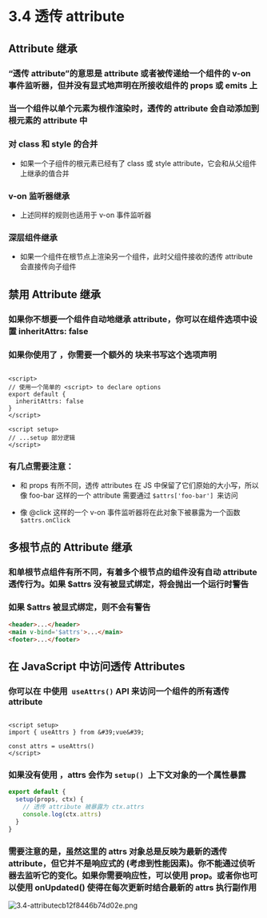 # 3.4 透传 attribute

## Attribute 继承

### “透传 attribute”的意思是 attribute 或者被传递给一个组件的 v-on 事件监听器，但并没有显式地声明在所接收组件的 props 或 emits 上

### 当一个组件以单个元素为根作渲染时，透传的 attribute 会自动添加到根元素的 attribute 中

### 对 class 和 style 的合并

- 如果一个子组件的根元素已经有了 class 或 style attribute，它会和从父组件上继承的值合并

### v-on 监听器继承

- 上述同样的规则也适用于 v-on 事件监听器

### 深层组件继承

- 如果一个组件在根节点上渲染另一个组件，此时父组件接收的透传 attribute 会直接传向子组件

## 禁用 Attribute 继承

### 如果你不想要一个组件自动地继承 attribute，你可以在组件选项中设置 inheritAttrs: false

### 如果你使用了 ，你需要一个额外的  块来书写这个选项声明

```vue

<script>
// 使用一个简单的 <script> to declare options
export default {
  inheritAttrs: false
}
</script>

<script setup>
// ...setup 部分逻辑
</script>
```

### 有几点需要注意：

- 和 props 有所不同，透传 attributes 在 JS 中保留了它们原始的大小写，所以像 foo-bar 这样的一个 attribute 需要通过 `$attrs['foo-bar'] `来访问

- 像 @click 这样的一个 v-on 事件监听器将在此对象下被暴露为一个函数 `$attrs.onClick`

## 多根节点的 Attribute 继承

### 和单根节点组件有所不同，有着多个根节点的组件没有自动 attribute 透传行为。如果 $attrs 没有被显式绑定，将会抛出一个运行时警告

### 如果 $attrs 被显式绑定，则不会有警告

```html
<header>...</header>
<main v-bind='$attrs'>...</main>
<footer>...</footer>
```
## 在 JavaScript 中访问透传 Attributes

### 你可以在  中使用` useAttrs()` API 来访问一个组件的所有透传 attribute

```vue

<script setup>
import { useAttrs } from &#39;vue&#39;

const attrs = useAttrs()
</script>
```
### 如果没有使用 ，attrs 会作为 `setup() `上下文对象的一个属性暴露

```js
export default {
  setup(props, ctx) {
    // 透传 attribute 被暴露为 ctx.attrs
    console.log(ctx.attrs)
  }
}
```

### 需要注意的是，虽然这里的 attrs 对象总是反映为最新的透传 attribute，但它并不是响应式的 (考虑到性能因素)。你不能通过侦听器去监听它的变化。如果你需要响应性，可以使用 prop。或者你也可以使用 onUpdated() 使得在每次更新时结合最新的 attrs 执行副作用


![3.4-attributecb12f8446b74d02e.png](https://img.picgo.net/2024/02/10/3.4-attributecb12f8446b74d02e.png)